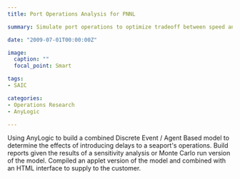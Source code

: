 ```yaml
---
title: Port Operations Analysis for PNNL

summary: Simulate port operations to optimize tradeoff between speed and security.

date: "2009-07-01T00:00:00Z"

image:
  caption: ""
  focal_point: Smart

tags:
- SAIC

categories:
- Operations Research
- AnyLogic

---
```


Using AnyLogic to build a combined Discrete Event / Agent Based model to determine the effects of introducing delays to a seaport's operations. Build reports given the results of a sensitivity analysis or Monte Carlo run version of the model. Compiled an applet version of the model and combined with an HTML interface to supply to the customer.